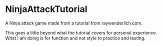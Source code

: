 # NinjaAttackTutorial
A Ninja attack game made from a tutorial from raywenderlich.com.

This goes a little beyond what the tutorial covers for personal experience.
What I am doing is for function and not style to practice and testing.
